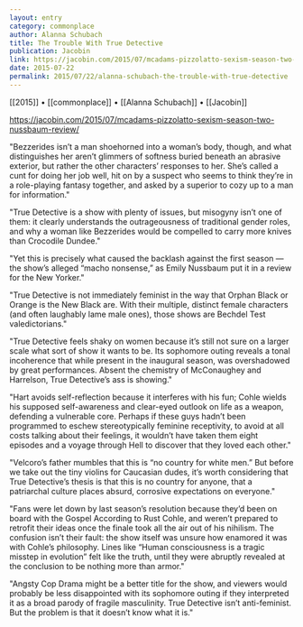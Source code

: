 ```yaml
---
layout: entry
category: commonplace
author: Alanna Schubach
title: The Trouble With True Detective
publication: Jacobin
link: https://jacobin.com/2015/07/mcadams-pizzolatto-sexism-season-two-nussbaum-review/
date: 2015-07-22
permalink: 2015/07/22/alanna-schubach-the-trouble-with-true-detective
---
```


[[2015]] • [[commonplace]] • [[Alanna Schubach]] • [[Jacobin]] 

https://jacobin.com/2015/07/mcadams-pizzolatto-sexism-season-two-nussbaum-review/

"Bezzerides isn’t a man shoehorned into a woman’s body, though, and what distinguishes her aren’t glimmers of softness buried beneath an abrasive exterior, but rather the other characters’ responses to her. She’s called a cunt for doing her job well, hit on by a suspect who seems to think they’re in a role-playing fantasy together, and asked by a superior to cozy up to a man for information."

"True Detective is a show with plenty of issues, but misogyny isn’t one of them: it clearly understands the outrageousness of traditional gender roles, and why a woman like Bezzerides would be compelled to carry more knives than Crocodile Dundee."

"Yet this is precisely what caused the backlash against the first season — the show’s alleged “macho nonsense,” as Emily Nussbaum put it in a review for the New Yorker."

"True Detective is not immediately feminist in the way that Orphan Black or Orange is the New Black are. With their multiple, distinct female characters (and often laughably lame male ones), those shows are Bechdel Test valedictorians."

"True Detective feels shaky on women because it’s still not sure on a larger scale what sort of show it wants to be. Its sophomore outing reveals a tonal incoherence that while present in the inaugural season, was overshadowed by great performances. Absent the chemistry of McConaughey and Harrelson, True Detective’s ass is showing."

"Hart avoids self-reflection because it interferes with his fun; Cohle wields his supposed self-awareness and clear-eyed outlook on life as a weapon, defending a vulnerable core. Perhaps if these guys hadn’t been programmed to eschew stereotypically feminine receptivity, to avoid at all costs talking about their feelings, it wouldn’t have taken them eight episodes and a voyage through Hell to discover that they loved each other."

"Velcoro’s father mumbles that this is “no country for white men.” But before we take out the tiny violins for Caucasian dudes, it’s worth considering that True Detective’s thesis is that this is no country for anyone, that a patriarchal culture places absurd, corrosive expectations on everyone."

"Fans were let down by last season’s resolution because they’d been on board with the Gospel According to Rust Cohle, and weren’t prepared to retrofit their ideas once the finale took all the air out of his nihilism. The confusion isn’t their fault: the show itself was unsure how enamored it was with Cohle’s philosophy. Lines like “Human consciousness is a tragic misstep in evolution” felt like the truth, until they were abruptly revealed at the conclusion to be nothing more than armor."

"Angsty Cop Drama might be a better title for the show, and viewers would probably be less disappointed with its sophomore outing if they interpreted it as a broad parody of fragile masculinity. True Detective isn’t anti-feminist. But the problem is that it doesn’t know what it is."
